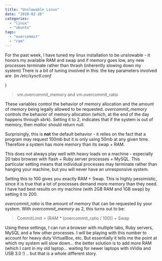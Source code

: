 ```yaml
---
title: "Unslowable Linux"
date: "2010-02-26"
categories: 
  - "linux"
  - "ubuntu"
tags: 
  - "overcommit"
  - "ram"
---
```


For the past week, I have tuned my linux installation to be unslowable - it honors my available RAM and swap and if memory goes low, any new processes terminate rather than thrash (inherently slowing down my system) There is a bit of tuning involved in this: the key parameters involved are  (in _/etc/sysctl.conf_

)

> ﻿﻿﻿﻿﻿﻿vm.overcommit\_memory and vm.overcommit\_ratio

These variables control the behavior of memory allocation and the amount of memory being legally allowed to be requested. _overcommit\_memory_ controls the behavior of memory allocation (which, at the end of the day happens through _sbrk_). Setting it to 2, indicates that if the system is out of memory, then _malloc_ should return null.

Surprisingly, this is **not** the default behavior - it relies on the fact that a program may request 100mb but it is only using 50mb at any given time. Therefore a system has more memory than its swap + RAM.

This does not always play well with heavy loads on a machine - especially 20 tabs browser with flash + Ruby server processes + MySQL. This particular setting means that individual processes may terminate rather than hanging your machine, but you will never have an unresponsive system.

Setting this to 100 gives you exactly RAM + Swap. This is highly pessimistic, since it is true that a lot of processes demand more memory than they need. I have had best results on my machine (with 2GB RAM and 1GB swap) by setting it to 200.

_overcommit\_ratio_ is the amount of memory that can be requested by your system. With _overcommit\_memory_ as 2, this turns out to be:

> CommitLimit = (RAM \* (overcommit\_ratio / 100)) + Swap

Using these settings, I can run a browser with multiple tabs, Ruby servers, MySQL and a few other processes. I will be playing with this number to account for heavy duty VirtualBox, etc. But essentially it tells me the point at which my system will slow down... the better solution is to add more RAM (which I cant in my old laptop... waiting for newer laptops with nVidia and USB 3.0 !) .. but that is a whole different story.
